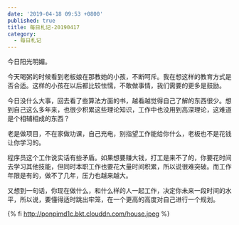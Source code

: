 ```yaml
---
date: '2019-04-18 09:53 +0800'
published: true
title: 每日札记-20190417
category:
  - 每日札记
---
```

今日阳光明媚。

今天喝粥的时候看到老板娘在那教她的小孩，不断呵斥。我在想这样的教育方式是否合适。这样的小孩在以后都比较怯懦，不敢做事情，我们需要的更多是鼓励。

今日没什么大事，回去看了些算法方面的书，越看越觉得自己了解的东西很少。想到自己这么多年来，也很少积累这些理论知识，工作中也没用到高深理论，这难道是个相辅相成的东西？

老是做项目，不在家做功课，自己充电，别指望工作能给你什么，老板也不是花钱让你学习的。

程序员这个工作说实话有些矛盾。如果想要赚大钱，打工是来不了的，你要花时间去学习其他技能，但同时本职工作也要花大量时间积累，所以说很难突破。而工作年限是有的，做不了几年，压力也越来越大。

又想到一句话，你现在做什么，和什么样的人一起工作，决定你未来一段时间的水平，所以说，要懂得适时跳出牢笼，在一个更高的高度对自己进行一个规划。

{% fi http://ponpimd1c.bkt.clouddn.com/house.jpeg %}
